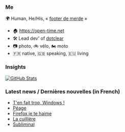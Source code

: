 ### Me

🌍 Human, He/His, « [footer de merde](https://open-time.net/post/2013/07/17/La-veritable-histoire-du-Footer-de-merde-) » 
* 🏠 https://open-time.net 
* 🛠️ Lead dev' of [dotclear](https://git.dotclear.org/dev/dotclear)
* 📷 photo, 🚲 vélo, 🏍️ moto 
* 🇫🇷 native, 🇬🇧 speaking, 🇪🇺 living

### Insights

[![GitHub Stats](https://github-readme-stats-sigma-five.vercel.app/api?username=franck-paul)](https://github.com/franck-paul)

### Latest news / Dernières nouvelles (in French)

<!-- BLOG-POST-LIST:START -->
- [T&#39;en fait trop, Windows !](https://open-time.net/post/2025/03/12/T-en-fait-trop-Windows-)
- [Péage](https://open-time.net/post/2025/03/11/Peage)
- [Firefox je te haime](https://open-time.net/post/2025/03/10/Firefox-je-te-haime)
- [La cuillière](https://open-time.net/post/2025/03/09/La-cuilliere)
- [Subliminal](https://open-time.net/post/2025/03/08/Subliminal)
<!-- BLOG-POST-LIST:END -->
